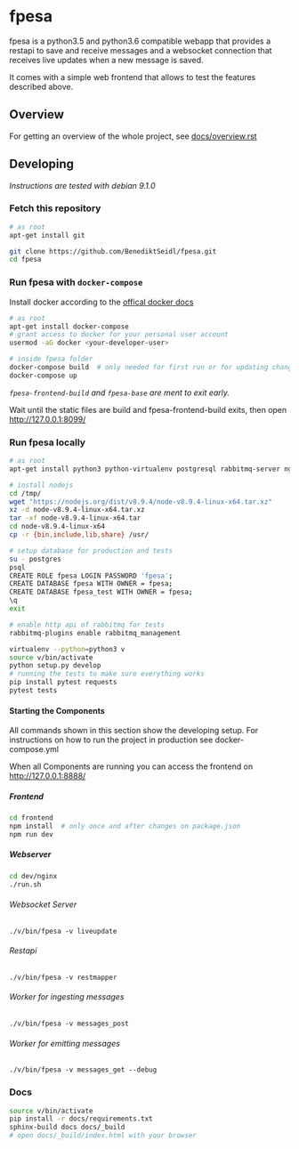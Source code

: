 # fpesa

fpesa is a python3.5 and python3.6 compatible webapp that provides a restapi to
save and receive messages and a websocket connection that receives live updates
when a new message is saved.

It comes with a simple web frontend that allows to test the features described
above.

## Overview

For getting an overview of the whole project, see
[docs/overview.rst](docs/overview.rst)

## Developing

*Instructions are tested with debian 9.1.0*

### Fetch this repository

```bash
# as root
apt-get install git
```

``` bash
git clone https://github.com/BenediktSeidl/fpesa.git
cd fpesa
```

### Run fpesa with `docker-compose`

Install docker according to the [offical docker
docs](https://docs.docker.com/engine/installation/linux/docker-ce/debian/)

```bash
# as root
apt-get install docker-compose
# grant access to docker for your personal user account
usermod -aG docker <your-developer-user>
```

```bash
# inside fpesa folder
docker-compose build  # only needed for first run or for updating changed code
docker-compose up
```
*`fpesa-frontend-build` and `fpesa-base` are ment to exit early.*

Wait until the static files are build and fpesa-frontend-build exits, then
open http://127.0.0.1:8099/

### Run fpesa locally

```bash
# as root
apt-get install python3 python-virtualenv postgresql rabbitmq-server nginx

# install nodejs
cd /tmp/
wget "https://nodejs.org/dist/v8.9.4/node-v8.9.4-linux-x64.tar.xz"
xz -d node-v8.9.4-linux-x64.tar.xz
tar -xf node-v8.9.4-linux-x64.tar
cd node-v8.9.4-linux-x64
cp -r {bin,include,lib,share} /usr/

# setup database for production and tests
su - postgres
psql
CREATE ROLE fpesa LOGIN PASSWORD 'fpesa';
CREATE DATABASE fpesa WITH OWNER = fpesa;
CREATE DATABASE fpesa_test WITH OWNER = fpesa;
\q
exit

# enable http api of rabbitmq for tests
rabbitmq-plugins enable rabbitmq_management
```

```bash
virtualenv --python=python3 v
source v/bin/activate
python setup.py develop
# running the tests to make sure everything works
pip install pytest requests
pytest tests
```

#### Starting the Components

All commands shown in this section show the developing setup. For instructions
on how to run the project in production see docker-compose.yml

When all Components are running you can access the frontend on
http://127.0.0.1:8888/

##### Frontend

```bash
cd frontend
npm install  # only once and after changes on package.json
npm run dev
```

##### Webserver

```bash
cd dev/nginx
./run.sh
```

###### Websocket Server

```
./v/bin/fpesa -v liveupdate
```

###### Restapi

```
./v/bin/fpesa -v restmapper
```

###### Worker for ingesting messages

```
./v/bin/fpesa -v messages_post
```

###### Worker for emitting messages

```
./v/bin/fpesa -v messages_get --debug
```

### Docs

```bash
source v/bin/activate
pip install -r docs/requirements.txt
sphinx-build docs docs/_build
# open docs/_build/index.html with your browser
```
